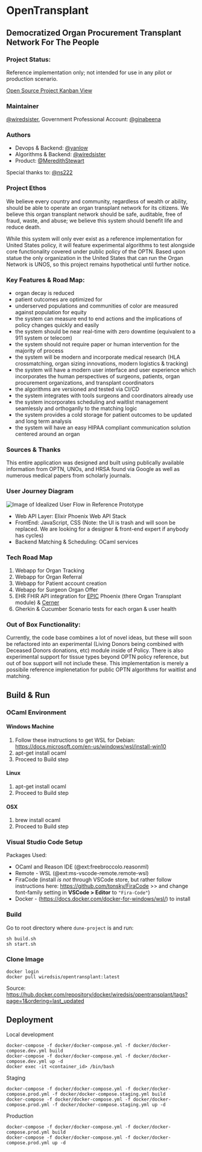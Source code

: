 
# OpenTransplant 

## Democratized Organ Procurement Transplant Network For The People

### Project Status: 

Reference implementation only; not intended for use in any pilot or production scenario.

[Open Source Project Kanban View](https://github.com/wiredsister/OpenTransplant/projects/1)

### Maintainer
[@wiredsister](https://github.com/wiredsister), Government Professional Account: [@ginabeena](https://github.com/ginabeena)

### Authors

- Devops & Backend: [@yanlow](https://github.com/yanlow) 
- Algorithms & Backend: [@wiredsister](https://github.com/wiredsister)
- Product: [@MeredithStewart](https://github.com/MeredithStewart)

Special thanks to: [@ns222](https://github.com/ns222)

### Project Ethos

We believe every country and community, regardless of wealth or ability, should be able to operate an organ transplant network for its citizens. We believe this organ transplant network should be safe, auditable, free of fraud, waste, and abuse; we believe this system should benefit life and reduce death. 

While this system will only ever exist as a reference implementation for United States policy, it will feature experimental algorithms to test alongside core functionality covered under public policy of the OPTN. Based upon statue the only organization in the United States that can run the Organ Network is UNOS, so this project remains hypothetical until further notice. 

### Key Features & Road Map:
- organ decay is reduced
- patient outcomes are optimized for
- underserved populations and communities of color are measured against population for equity
- the system can measure end to end actions and the implications of policy changes quickly and easily
- the system should be near real-time with zero downtime (equivalent to a 911 system or telecom)
- the system should not require paper or human intervention for the majority of process
- the system will be modern and incorporate medical research (HLA crossmatching, organ sizing innovations, modern logistics & tracking)
- the system will have a modern user interface and user experience which incorporates the human perspectives of surgeons, patients, organ procurement organizations, and transplant coordinators
- the algorithms are versioned and tested via CI/CD
- the system integrates with tools surgeons and coordinators already use
- the system incorporates scheduling and waitlist management seamlessly and orthoganlly to the matching logic
- the system provides a cold storage for patient outcomes to be updated and long term analysis
- the system will have an easy HIPAA compliant communication solution centered around an organ

### Sources & Thanks

This entire application was designed and built using publically available information from OPTN, UNOs, and HRSA found via Google as well as numerous medical papers from scholarly journals.

### User Journey Diagram

![Image of Idealized User Flow in Reference Prototype](https://user-images.githubusercontent.com/3818802/118364158-44786f80-b565-11eb-9b10-3f56e79d6d92.png)

- Web API Layer: Elixir Phoenix Web API Stack
- FrontEnd: JavaScript, CSS (Note: the UI is trash and will soon be replaced. We are looking for a designer & front-end expert if anybody has cycles)
- Backend Matching & Scheduling: OCaml services

### Tech Road Map

1. Webapp for Organ Tracking
2. Webapp for Organ Referral
3. Webapp for Patient account creation
4. Webapp for Surgeon Organ Offer
6. EHR FHIR API integration for [EPIC](https://www.epic.com/epic/post/one-kidney-donation-five-lives-saved) Phoenix (there Organ Transplant module) & [Cerner](https://www.cerner.com/)
7. Gherkin & Cucumber Scenario tests for each organ & user health

### Out of Box Functionality: 

Currently, the code base combines a lot of novel ideas, but these will soon be refactored into an experimental (Living Donors being combined with Deceased Donors donations, etc) module inside of Policy. There is also experimental support for tissue types beyond OPTN policy reference, but out of box support will not include these. This implementation is merely a possibile reference implenetation for public OPTN algorithms for waitlist and matching. 

## Build & Run

### OCaml Environment

#### Windows Machine

1. Follow these instructions to get WSL for Debian: 
https://docs.microsoft.com/en-us/windows/wsl/install-win10
2. apt-get install ocaml
3. Proceed to Build step

#### Linux

1. apt-get install ocaml
2. Proceed to Build step

#### OSX

1. brew install ocaml
2. Proceed to Build step

### Visual Studio Code Setup

Packages Used:

- OCaml and Reason IDE (@ext:freebroccolo.reasonml)
- Remote - WSL  (@ext:ms-vscode-remote.remote-wsl)
- FiraCode (install _is not_ through VSCode store, but rather follow instructions here: https://github.com/tonsky/FiraCode >> and change font-family setting in **VSCode > Editor** to `"Fira-Code"`)
- Docker - (https://docs.docker.com/docker-for-windows/wsl/) to install 

### Build

Go to root directory where `dune-project` is and run:

```
sh build.sh
sh start.sh
```

### Clone Image

```
docker login
docker pull wiredsis/opentransplant:latest
```
Source: https://hub.docker.com/repository/docker/wiredsis/opentransplant/tags?page=1&ordering=last_updated

## Deployment

Local development
```
docker-compose -f docker/docker-compose.yml -f docker/docker-compose.dev.yml build
docker-compose -f docker/docker-compose.yml -f docker/docker-compose.dev.yml up -d
docker exec -it <container_id> /bin/bash
```
Staging
```
docker-compose -f docker/docker-compose.yml -f docker/docker-compose.prod.yml -f docker/docker-compose.staging.yml build
docker-compose -f docker/docker-compose.yml -f docker/docker-compose.prod.yml -f docker/docker-compose.staging.yml up -d
```
Production
```
docker-compose -f docker/docker-compose.yml -f docker/docker-compose.prod.yml build
docker-compose -f docker/docker-compose.yml -f docker/docker-compose.prod.yml up -d
```
